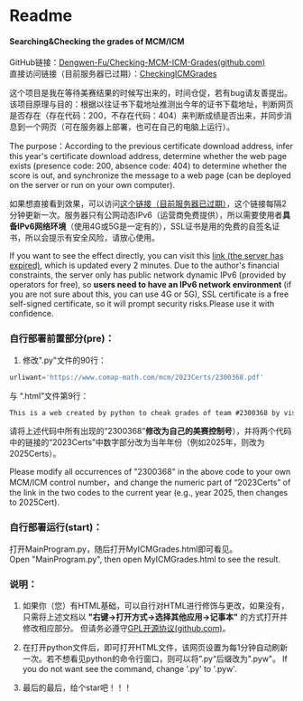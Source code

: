 # Readme

#### Searching&Checking the grades of MCM/ICM

GitHub链接：[Dengwen-Fu/Checking-MCM-ICM-Grades(github.com)](https://github.com/Dengwen-Fu/Cheaking-MCM-ICM-Grades)  
直接访问链接（目前服务器已过期）：[CheckingICMGrades](https://muyuchen.one:20056/MyICMGrades.html "CheakingICMGrades")  

这个项目是我在等待美赛结果的时候写出来的，时间仓促，若有bug请友善提出。该项目原理与目的：根据以往证书下载地址推测出今年的证书下载地址，判断网页是否存在（存在代码：200，不存在代码：404）来判断成绩是否出来，并同步消息到一个网页（可在服务器上部署，也可在自己的电脑上运行）。    

The purpose：According to the previous certificate download address, infer this year's certificate download address, determine whether the web page exists (presence code: 200, absence code: 404) to determine whether the score is out, and synchronize the message to a web page (can be deployed on the server or run on your own computer).    

如果想直接看到效果，可以访问[这个链接（目前服务器已过期）](https://muyuchen.one:20056/MyICMGrades.html "CheckingICMGrades")，这个链接每隔2分钟更新一次。服务器只有公网动态IPv6（运营商免费提供），所以需要使用者**具备IPv6网络环境**（使用4G或5G是一定有的），SSL证书是用的免费的自签名证书，所以会提示有安全风险，请放心使用。  

If you want to see the effect directly, you can visit this [link (the server has expired)](https://muyuchen.one:20056/MyICMGrades.html "CheckingICMGrades"), which is updated every 2 minutes. Due to the author's financial constraints, the server only has public network dynamic IPv6 (provided by operators for free), so **users need to have an IPv6 network environment** (if you are not sure about this, you can use 4G or 5G), SSL certificate is a free self-signed certificate, so it will prompt security risks.Please use it with confidence.  

### 自行部署前置部分(pre)：

1. 修改".py"文件的90行：  

```python
urliwant='https://www.comap-math.com/mcm/2023Certs/2300368.pdf'
```

与 “.html”文件第9行：  

```HTML
This is a web created by python to cheak grades of team #2300368 by visiting the <a href="https://www.comap-math.com/mcm/2023Certs/2300368.pdf" title="cheak grades of team #2300368" target="_blank">webpage</a> of download the ICM certification. The program will visit the website every 110 to 130 seconds and show the result on this page.
```

请将上述代码中所有出现的“2300368”**修改为自己的美赛控制号**），并将两个代码中的链接的“2023Certs”中数字部分改为当年年份（例如2025年，则改为2025Certs）。  

Please modify all occurrences of "2300368" in the above code to your own MCM/ICM control number，and change the numeric part of “2023Certs” of the link in the two codes to the current year (e.g., year 2025, then changes to 2025Cert).  

### 自行部署运行(start)：  

打开MainProgram.py，随后打开MyICMGrades.html即可看见。  
Open "MainProgram.py", then open MyICMGrades.html to see the result.  

### 说明：

1. 如果你（您）有HTML基础，可以自行对HTML进行修饰与更改，如果没有，只需将上述文档以 **"右键->打开方式->选择其他应用->记事本"** 的方式打开并修改相应部分。 但请务必遵守[GPL开源协议(github.com)](https://github.com/Dengwen-Fu/Cheaking-MCM-ICM-Grades/blob/main/LICENSE)。

2. 在打开python文件后，即可打开HTML文件，该网页设置为每1分钟自动刷新一次。若不想看见python的命令行窗口，则可以将”.py“后缀改为".pyw"。  If you do not want see the command, change '.py' to '.pyw'. 

3. 最后的最后，给个star吧！！！
